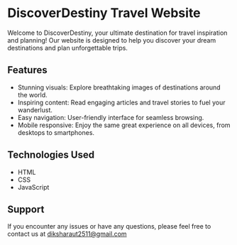 # DiscoverDestiny Travel Website

Welcome to DiscoverDestiny, your ultimate destination for travel inspiration and planning! Our website is designed to help you discover your dream destinations and plan unforgettable trips.

## Features

- Stunning visuals: Explore breathtaking images of destinations around the world.
- Inspiring content: Read engaging articles and travel stories to fuel your wanderlust.
- Easy navigation: User-friendly interface for seamless browsing.
- Mobile responsive: Enjoy the same great experience on all devices, from desktops to smartphones.

## Technologies Used

- HTML
- CSS
- JavaScript

  
## Support

If you encounter any issues or have any questions, please feel free to contact us at diksharaut2511@gmail.com




